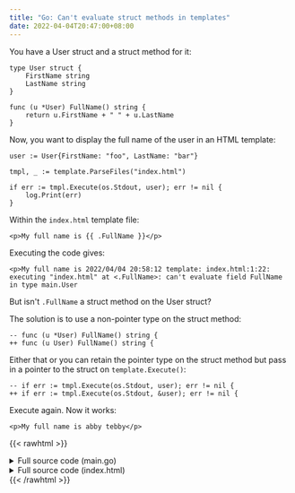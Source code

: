 ```yaml
---
title: "Go: Can't evaluate struct methods in templates"
date: 2022-04-04T20:47:00+08:00
---
```

You have a User struct and a struct method for it:

```
type User struct {
	FirstName string
	LastName string
}

func (u *User) FullName() string {
	return u.FirstName + " " + u.LastName
}
```

Now, you want to display the full name of the user in an HTML template:

```
user := User{FirstName: "foo", LastName: "bar"}

tmpl, _ := template.ParseFiles("index.html")

if err := tmpl.Execute(os.Stdout, user); err != nil {
	log.Print(err)
}
```

Within the `index.html` template file:

```
<p>My full name is {{ .FullName }}</p>
```

Executing the code gives:

```
<p>My full name is 2022/04/04 20:58:12 template: index.html:1:22: executing "index.html" at <.FullName>: can't evaluate field FullName in type main.User
```

But isn't `.FullName` a struct method on the User struct?

The solution is to use a non-pointer type on the struct method:

```
-- func (u *User) FullName() string {
++ func (u User) FullName() string {
```

Either that or you can retain the pointer type on the struct method but pass in a pointer to the struct on `template.Execute()`:

```
-- if err := tmpl.Execute(os.Stdout, user); err != nil {
++ if err := tmpl.Execute(os.Stdout, &user); err != nil {
```

Execute again. Now it works:

```
<p>My full name is abby tebby</p>
```

{{< rawhtml >}}
<details>
  <summary>Full source code (main.go)</summary>
	<pre><code>package main

import (
	"log"
	"os"
	"text/template"
)

type User struct {
	FirstName string
	LastName  string
}

func (u User) FullName() string {
	return u.FirstName + " " + u.LastName
}

func main() {
	user := User{FirstName: "abby", LastName: "tebby"}

	tmpl, _ := template.ParseFiles("index.html")

	if err := tmpl.Execute(os.Stdout, user); err != nil {
		log.Print(err)
	}

	return
}</code></pre>
</details>

<details>
  <summary>Full source code (index.html)</summary>
  <pre><code>&lt;p>My full name is {{ .FullName }}&lt;/p></code></pre>
</details>
{{< /rawhtml >}}
